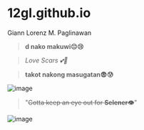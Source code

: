 # 12gl.github.io
Giann Lorenz M. Paglinawan

>**d nako makuwi😔😢**

>*Love Scars 💕🤞*

>**takot nakong masugatan😨😰**

![image](https://user-images.githubusercontent.com/122326823/212214712-9b52b621-c829-498f-a561-2656d57074ea.png)


>"~~Gotta keep an eye out for **Selener👁**~~"

![image](https://user-images.githubusercontent.com/122326823/212214582-e15f5977-889d-4f30-b138-260c26295fd2.png)

